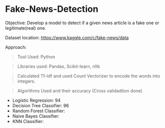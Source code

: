 # Fake-News-Detection

Objective: Develop a model to detect if a given news article is a fake one or legitimate(real) one. 

Dataset location: https://www.kaggle.com/c/fake-news/data

Approach: 

> Tool Used: Python

> Libraries used: Pandas, Scikit-learn, nltk

> Calculated Tf-Idf and used Count Vectorizer to encode the words into integers.

> Algorithms Used and their accuracy (Cross validadtion done)
  * Logistic Regression: 94
  * Decision Tree Classifier: 96
  * Random Forest Classifier:
  * Naive Bayes Classifier:
  * KNN Classifier: 
